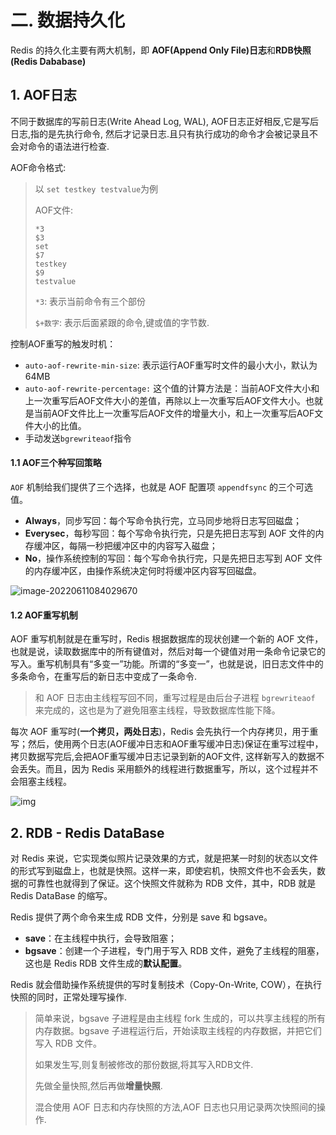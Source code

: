 # 二. 数据持久化

Redis 的持久化主要有两大机制，即 **AOF(Append Only File)日志**和**RDB快照(Redis Dababase)**

## 1. AOF日志

不同于数据库的写前日志(Write Ahead Log, WAL), AOF日志正好相反,它是写后日志,指的是先执行命令, 然后才记录日志.且只有执行成功的命令才会被记录且不会对命令的语法进行检查.

AOF命令格式:

> 以 `set testkey testvalue`为例
>
> AOF文件:
>
> ```
> *3
> $3
> set
> $7
> testkey
> $9
> testvalue
> ```
>
> `*3`: 表示当前命令有三个部份
>
> `$+数字`: 表示后面紧跟的命令,键或值的字节数.

控制AOF重写的触发时机：

- `auto-aof-rewrite-min-size`: 表示运行AOF重写时文件的最小大小，默认为64MB 
- `auto-aof-rewrite-percentage:` 这个值的计算方法是：当前AOF文件大小和上一次重写后AOF文件大小的差值，再除以上一次重写后AOF文件大小。也就是当前AOF文件比上一次重写后AOF文件的增量大小，和上一次重写后AOF文件大小的比值。
- 手动发送`bgrewriteaof`指令

#### 1.1 AOF三个种写回策略

`AOF` 机制给我们提供了三个选择，也就是 AOF 配置项 `appendfsync` 的三个可选值。

- **Always**，同步写回：每个写命令执行完，立马同步地将日志写回磁盘；
- **Everysec**，每秒写回：每个写命令执行完，只是先把日志写到 AOF 文件的内存缓冲区，每隔一秒把缓冲区中的内容写入磁盘；
- **No**，操作系统控制的写回：每个写命令执行完，只是先把日志写到 AOF 文件的内存缓冲区，由操作系统决定何时将缓冲区内容写回磁盘。

![image-20220611084029670](http://imgur.thinkgos.cn/imgur/202206110840875.png)

#### 1.2 AOF重写机制

AOF 重写机制就是在重写时，Redis 根据数据库的现状创建一个新的 AOF 文件，也就是说，读取数据库中的所有键值对，然后对每一个键值对用一条命令记录它的写入。重写机制具有“多变一”功能。所谓的“多变一”，也就是说，旧日志文件中的多条命令，在重写后的新日志中变成了一条命令.

> 和 AOF 日志由主线程写回不同，重写过程是由后台子进程 `bgrewriteaof` 来完成的，这也是为了避免阻塞主线程，导致数据库性能下降。

每次 AOF 重写时(**一个拷贝，两处日志**)，Redis 会先执行一个内存拷贝，用于重写；然后，使用两个日志(AOF缓冲日志和AOF重写缓冲日志)保证在重写过程中，拷贝数据写完后,会把AOF重写缓冲日志记录到新的AOF文件, 这样新写入的数据不会丢失。而且，因为 Redis 采用额外的线程进行数据重写，所以，这个过程并不会阻塞主线程。

![img](http://imgur.thinkgos.cn/imgur/202206111037371.jpeg)

## 2. RDB - Redis DataBase

对 Redis 来说，它实现类似照片记录效果的方式，就是把某一时刻的状态以文件的形式写到磁盘上，也就是快照。这样一来，即使宕机，快照文件也不会丢失，数据的可靠性也就得到了保证。这个快照文件就称为 RDB 文件，其中，RDB 就是 Redis DataBase 的缩写。

Redis 提供了两个命令来生成 RDB 文件，分别是 save 和 bgsave。

- **save**：在主线程中执行，会导致阻塞；
- **bgsave**：创建一个子进程，专门用于写入 RDB 文件，避免了主线程的阻塞，这也是 Redis RDB 文件生成的**默认配置**。

Redis 就会借助操作系统提供的写时复制技术（Copy-On-Write, COW），在执行快照的同时，正常处理写操作.

>  简单来说，bgsave 子进程是由主线程 fork 生成的，可以共享主线程的所有内存数据。bgsave 子进程运行后，开始读取主线程的内存数据，并把它们写入 RDB 文件。
>
> 如果发生写,则复制被修改的那份数据,将其写入RDB文件.
>
> 先做全量快照,然后再做**增量快照**.
>
> 混合使用 AOF 日志和内存快照的方法,AOF 日志也只用记录两次快照间的操作.



